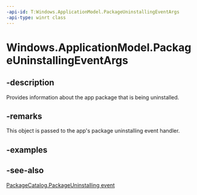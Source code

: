 ```yaml
---
-api-id: T:Windows.ApplicationModel.PackageUninstallingEventArgs
-api-type: winrt class
---
```


<!-- Class syntax.
public class PackageUninstallingEventArgs : Windows.ApplicationModel.IPackageUninstallingEventArgs
-->

# Windows.ApplicationModel.PackageUninstallingEventArgs

## -description
Provides information about the app package that is being uninstalled.

## -remarks
This object is passed to the app's package uninstalling event handler.

## -examples

## -see-also
[PackageCatalog.PackageUninstalling event](packagecatalog_packageuninstalling.md)
